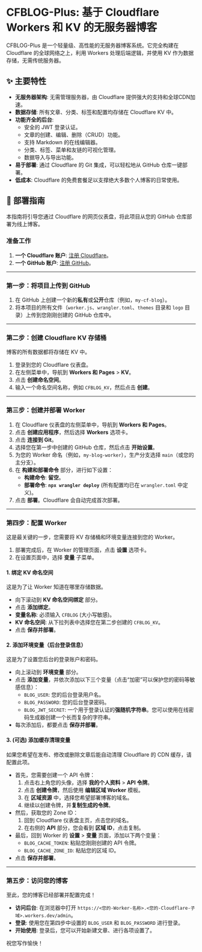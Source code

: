 # CFBLOG-Plus: 基于 Cloudflare Workers 和 KV 的无服务器博客

CFBLOG-Plus 是一个轻量级、高性能的无服务器博客系统。它完全构建在 Cloudflare 的全球网络之上，利用 Workers 处理后端逻辑，并使用 KV 作为数据存储，无需传统服务器。

## ✨ 主要特性

- **无服务器架构**: 无需管理服务器，由 Cloudflare 提供强大的支持和全球CDN加速。
- **数据存储**: 所有文章、分类、标签和配置均存储在 Cloudflare KV 中。
- **功能齐全的后台**:
  - 安全的 JWT 登录认证。
  - 文章的创建、编辑、删除（CRUD）功能。
  - 支持 Markdown 的在线编辑器。
  - 分类、标签、菜单和友链的可视化管理。
  - 数据导入与导出功能。
- **易于部署**: 通过 Cloudflare 的 Git 集成，可以轻松地从 GitHub 仓库一键部署。
- **低成本**: Cloudflare 的免费套餐足以支撑绝大多数个人博客的日常使用。

## 🚀 部署指南

本指南将引导您通过 Cloudflare 的网页仪表盘，将此项目从您的 GitHub 仓库部署为线上博客。

### 准备工作

1.  **一个 Cloudflare 账户**: [注册 Cloudflare](https://dash.cloudflare.com/sign-up)。
2.  **一个 GitHub 账户**: [注册 GitHub](https://github.com/join)。

---

### 第一步：将项目上传到 GitHub

1.  在 GitHub 上创建一个新的**私有**或**公开**仓库（例如，`my-cf-blog`）。
2.  将本项目的所有文件（`worker.js`、`wrangler.toml`、`themes` 目录和 `logo` 目录）上传到您刚刚创建的 GitHub 仓库中。

---

### 第二步：创建 Cloudflare KV 存储桶

博客的所有数据都将存储在 KV 中。

1.  登录到您的 Cloudflare 仪表盘。
2.  在左侧菜单中，导航到 **Workers 和 Pages** > **KV**。
3.  点击 **创建命名空间**。
4.  输入一个命名空间名称，例如 `CFBLOG_KV`，然后点击 **创建**。

---

### 第三步：创建并部署 Worker

1.  在 Cloudflare 仪表盘的左侧菜单中，导航到 **Workers 和 Pages**。
2.  点击 **创建应用程序**，然后选择 **Workers** 选项卡。
3.  点击 **连接到 Git**。
4.  选择您在第一步中创建的 GitHub 仓库，然后点击 **开始设置**。
5.  为您的 Worker 命名（例如，`my-blog-worker`），生产分支选择 `main`（或您的主分支）。
6.  在 **构建和部署命令** 部分，进行如下设置：
    -   **构建命令**: **留空**。
    -   **部署命令**: **`npx wrangler deploy`** (所有配置均已在 `wrangler.toml` 中定义)。
7.  点击 **部署**。Cloudflare 会自动完成首次部署。

---

### 第四步：配置 Worker

这是最关键的一步，您需要将 KV 存储桶和环境变量连接到您的 Worker。

1.  部署完成后，在 Worker 的管理页面，点击 **设置** 选项卡。
2.  在设置页面中，选择 **变量** 子菜单。

#### 1. 绑定 KV 命名空间

这是为了让 Worker 知道在哪里存储数据。

-   向下滚动到 **KV 命名空间绑定** 部分。
-   点击 **添加绑定**。
-   **变量名称**: 必须输入 `CFBLOG` (大小写敏感)。
-   **KV 命名空间**: 从下拉列表中选择您在第二步创建的 `CFBLOG_KV`。
-   点击 **保存并部署**。

#### 2. 添加环境变量（后台登录信息）

这是为了设置您后台的登录账户和密码。

-   向上滚动到 **环境变量** 部分。
-   点击 **添加变量**，并依次添加以下三个变量（点击“加密”可以保护您的密码等敏感信息）：
    -   `BLOG_USER`: 您的后台登录用户名。
    -   `BLOG_PASSWORD`: 您的后台登录密码。
    -   `BLOG_JWT_SECRET`: 一个用于登录认证的**强随机字符串**。您可以使用在线密码生成器创建一个长而复杂的字符串。
-   每次添加后，都要点击 **保存并部署**。

#### 3. (可选) 添加缓存清理变量

如果您希望在发布、修改或删除文章后能自动清理 Cloudflare 的 CDN 缓存，请配置此项。

-   首先，您需要创建一个 API 令牌：
    1.  点击右上角您的头像，选择 **我的个人资料** > **API 令牌**。
    2.  点击 **创建令牌**，然后使用 **编辑区域 Worker** 模板。
    3.  在 **区域资源** 中，选择您希望部署博客的域名。
    4.  继续以创建令牌，并**复制生成的令牌**。
-   然后，获取您的 Zone ID：
    1.  回到 Cloudflare 仪表盘主页，点击您的域名。
    2.  在右侧的 **API** 部分，您会看到 **区域 ID**，点击复制。
-   最后，回到 Worker 的 **设置** > **变量** 页面，添加以下两个变量：
    -   `BLOG_CACHE_TOKEN`: 粘贴您刚刚创建的 API 令牌。
    -   `BLOG_CACHE_ZONE_ID`: 粘贴您的区域 ID。
-   点击 **保存并部署**。

---

### 第五步：访问您的博客

至此，您的博客已经部署并配置完成！

-   **访问后台**: 在浏览器中打开 `https://<您的-Worker-名称>.<您的-Cloudflare-子域>.workers.dev/admin`。
-   **登录**: 使用您在第四步中设置的 `BLOG_USER` 和 `BLOG_PASSWORD` 进行登录。
-   **开始使用**: 登录后，您可以开始新建文章、进行各项设置了。

祝您写作愉快！